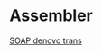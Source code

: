 # Assembler

[SOAP denovo trans](https://www.protocols.io/view/de-novo-transcriptome-assembly-workflow-ghebt3e?step=5)

